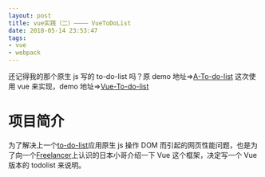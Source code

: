 ```yaml
---
layout: post
title: vue实践（二）———— VueToDoList
date: 2018-05-14 23:53:47
tags:
- vue
- webpack
---
```


还记得我的那个原生 js 写的 to-do-list 吗？原 demo 地址=>[A-To-do-list](https://mccarthey.github.io/A-To-do-list)
这次使用 vue 来实现，demo 地址=>[Vue-To-do-list](https://mccarthey.github.io/VueToDoList/)

# 项目简介

为了解决上一个[to-do-list](https://mccarthey.github.io/A-To-do-list)应用原生 js 操作 DOM 而引起的网页性能问题，也是为了向一个[Freelancer](https://www.freelancer.cn)上认识的日本小哥介绍一下 Vue 这个框架，决定写一个 Vue 版本的 todolist 来说明。
